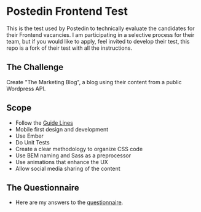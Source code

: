 # Postedin Frontend Test

This is the test used by Postedin to technically evaluate the candidates for their Frontend vacancies. I am participating in a selective process for their team, but if you would like to apply, feel invited to develop their test, this repo is a fork of their test with all the instructions.

## The Challenge

Create "The Marketing Blog", a blog using their content from a public Wordpress API.

## Scope
  - Follow the [Guide Lines](GUIDELINES.md)
  - Mobile first design and development
  - Use Ember
  - Do Unit Tests
  - Create a clear methodology to organize CSS code
  - Use BEM naming and Sass as a preprocessor
  - Use animations that enhance the UX
  - Allow social media sharing of the content

## The Questionnaire
  - Here are my answers to the [questionnaire](QUESTIONNAIRE.md).
